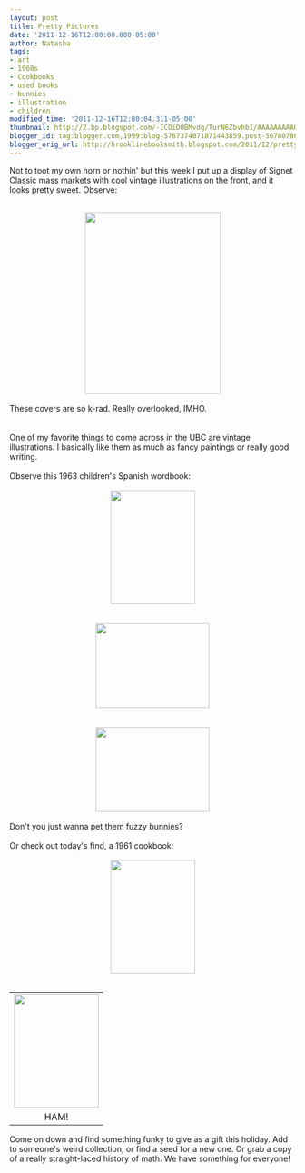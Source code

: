 ```yaml
---
layout: post
title: Pretty Pictures
date: '2011-12-16T12:00:00.000-05:00'
author: Natasha
tags:
- art
- 1960s
- Cookbooks
- used books
- bunnies
- illustration
- children
modified_time: '2011-12-16T12:00:04.311-05:00'
thumbnail: http://2.bp.blogspot.com/-ICOiD0BMvdg/TurN6ZbvhbI/AAAAAAAAAOU/boN5Yjnu3iU/s72-c/Photo+Dec+14%252C+7+11+58+PM.jpg
blogger_id: tag:blogger.com,1999:blog-5767374071871443859.post-5678078638019406625
blogger_orig_url: http://brooklinebooksmith.blogspot.com/2011/12/pretty-pictures.html
---
```


Not to toot my own horn or nothin' but this week I put up a display of Signet Classic mass markets with cool vintage illustrations on the front, and it looks pretty sweet. Observe:<br /><br /><div class="separator" style="clear: both; text-align: center;"><a href="http://2.bp.blogspot.com/-ICOiD0BMvdg/TurN6ZbvhbI/AAAAAAAAAOU/boN5Yjnu3iU/s1600/Photo+Dec+14%252C+7+11+58+PM.jpg" imageanchor="1" style="margin-left: 1em; margin-right: 1em; text-align: center;"><img border="0" height="320" src="http://2.bp.blogspot.com/-ICOiD0BMvdg/TurN6ZbvhbI/AAAAAAAAAOU/boN5Yjnu3iU/s320/Photo+Dec+14%252C+7+11+58+PM.jpg" width="239" /></a></div><br />These covers are so k-rad. Really overlooked, IMHO.<br /><br /><br />One of my favorite things to come across in the UBC are vintage illustrations. I basically like them as much as fancy paintings or really good writing.<br /><br />Observe this 1963 children's Spanish wordbook:<br /><br /><div class="separator" style="clear: both; text-align: center;"><a href="http://3.bp.blogspot.com/-C_g2ublilmE/TurN_zt-D2I/AAAAAAAAAOk/-8TGx9QJQ5Q/s1600/Photo+Dec+15%252C+2+47+07+PM.jpg" imageanchor="1" style="margin-left: 1em; margin-right: 1em;"><img border="0" height="200" src="http://3.bp.blogspot.com/-C_g2ublilmE/TurN_zt-D2I/AAAAAAAAAOk/-8TGx9QJQ5Q/s200/Photo+Dec+15%252C+2+47+07+PM.jpg" width="149" /></a></div><div class="separator" style="clear: both; text-align: center;"><br /></div><br /><div class="separator" style="clear: both; text-align: center;"><a href="http://3.bp.blogspot.com/-BCAKJnfmfjI/TurOBk0hPDI/AAAAAAAAAO0/9gZKP4LgLwQ/s1600/Photo+Dec+15%252C+2+48+35+PM.jpg" imageanchor="1" style="margin-left: 1em; margin-right: 1em;"><img border="0" height="149" src="http://3.bp.blogspot.com/-BCAKJnfmfjI/TurOBk0hPDI/AAAAAAAAAO0/9gZKP4LgLwQ/s200/Photo+Dec+15%252C+2+48+35+PM.jpg" width="200" /></a></div><br /><div class="separator" style="clear: both; text-align: center;"><br /></div><div class="separator" style="clear: both; text-align: center;"><a href="http://4.bp.blogspot.com/-yTZep1A2-lM/TurOCWItNhI/AAAAAAAAAO8/xmbh7fyO2bA/s1600/Photo+Dec+15%252C+2+48+48+PM.jpg" imageanchor="1" style="margin-left: 1em; margin-right: 1em;"><img border="0" height="149" src="http://4.bp.blogspot.com/-yTZep1A2-lM/TurOCWItNhI/AAAAAAAAAO8/xmbh7fyO2bA/s200/Photo+Dec+15%252C+2+48+48+PM.jpg" width="200" /></a></div><br />Don't you just wanna pet them fuzzy bunnies?<br /><br />Or check out today's find, a 1961 cookbook:<br /><br /><div class="separator" style="clear: both; text-align: center;"><a href="http://1.bp.blogspot.com/-oBIszERyq2w/TurN-zAIcZI/AAAAAAAAAOc/Ei5oprI-mUM/s1600/Photo+Dec+15%252C+2+46+11+PM.jpg" imageanchor="1" style="margin-left: 1em; margin-right: 1em;"><img border="0" height="200" src="http://1.bp.blogspot.com/-oBIszERyq2w/TurN-zAIcZI/AAAAAAAAAOc/Ei5oprI-mUM/s200/Photo+Dec+15%252C+2+46+11+PM.jpg" width="149" /></a></div><br /><table align="center" cellpadding="0" cellspacing="0" class="tr-caption-container" style="margin-left: auto; margin-right: auto; text-align: center;"><tbody><tr><td style="text-align: center;"><a href="http://3.bp.blogspot.com/-ypfUb4nJjv8/TurOApStMQI/AAAAAAAAAOs/k3pcOvSVFLI/s1600/Photo+Dec+15%252C+2+47+57+PM.jpg" imageanchor="1" style="margin-left: auto; margin-right: auto;"><img border="0" height="200" src="http://3.bp.blogspot.com/-ypfUb4nJjv8/TurOApStMQI/AAAAAAAAAOs/k3pcOvSVFLI/s200/Photo+Dec+15%252C+2+47+57+PM.jpg" width="149" /></a></td></tr><tr><td class="tr-caption" style="text-align: center;">HAM!</td></tr></tbody></table>Come on down and find something funky to give as a gift this holiday. Add to someone's weird collection, or find a seed for a new one. Or grab a copy of a really straight-laced history of math. We have something for everyone!